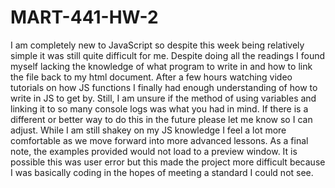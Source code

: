 # MART-441-HW-2

I am completely new to JavaScript so despite this week being relatively simple it was still quite difficult for me. Despite doing all the readings I found myself 
lacking the knowledge of what program to write in and how to link the file back to my html document. After a few hours watching video tutorials on how JS
functions I finally had enough understanding of how to write in JS to get by. Still, I am unsure if the method of using variables and linking it to so many console 
logs was what you had in mind. If there is a different or better way to do this in the future please let me know so I can adjust. While I am still shakey on my JS
knowledge I feel a lot more comfortable as we move forward into more advanced lessons. As a final note, the examples provided would not load to a preview window. 
It is possible this was user error but this made the project more difficult because I was basically coding in the hopes of meeting a standard I could not see. 
